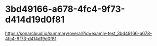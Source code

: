 # 3bd49166-a678-4fc4-9f73-d414d19d0f81
https://sonarcloud.io/summary/overall?id=examly-test_3bd49166-a678-4fc4-9f73-d414d19d0f81
